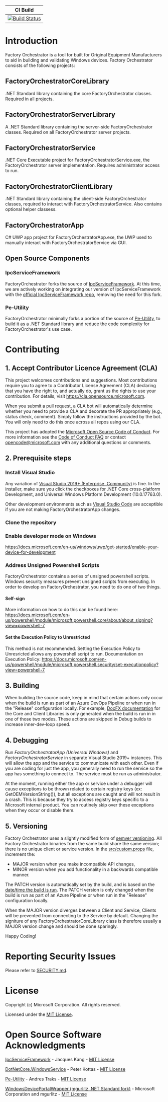 | CI Build   | 
|----|
|  [![Build Status](https://microsoft.visualstudio.com/OneCore/_apis/build/status/FactoryOrchestrator/FO-PublicFacing-CI?branchName=main)](https://microsoft.visualstudio.com/OneCore/_build/latest?definitionId=54749&branchName=main)  |   

# Introduction 
Factory Orchestrator is a tool for built for Original Equipment Manufacturers to aid in building  and validating Windows devices.
Factory Orchestrator consists of the following projects:
## FactoryOrchestratorCoreLibrary 
.NET Standard library containing the core FactoryOrchestrator classes. Required in all projects.
## FactoryOrchestratorServerLibrary
A .NET Standard library containing the server-side FactoryOrchestrator classes. Required on all FactoryOrchestrator server projects.
## FactoryOrchestratorService 
.NET Core Executable project for FactoryOrchestratorService.exe, the FactoryOrchestrator server implementation. Requires administrator access to run.
## FactoryOrchestratorClientLibrary 
.NET Standard library containing the client-side FactoryOrchestrator classes, required to interact with FactoryOrchestratorService. Also contains optional helper classess.
## FactoryOrchestratorApp 
C# UWP app project for FactoryOrchestratorApp.exe, the UWP used to manually interact with FactoryOrchestratorService via GUI.
## Open Source Components
### IpcServiceFramework
FactoryOrchestrator forks the source of [IpcServiceFramework](https://github.com/jacqueskang/IpcServiceFramework). At this time, we are actively working on integrating our version of IpcServiceFramework with the [official IpcServiceFramework repo](https://github.com/jacqueskang/IpcServiceFramework), removing the need for this fork.
### Pe-Utility
FactoryOrchestrator minimally forks a portion of the source of [Pe-Utility](https://github.com/AndresTraks/pe-utility), to build it as a .NET Standard library and reduce the code complexity for FactoryOrchestrator's use case.

# Contributing

## 1. Accept Contributor Licence Agreement (CLA)
This project welcomes contributions and suggestions.  Most contributions require you to agree to a
Contributor License Agreement (CLA) declaring that you have the right to, and actually do, grant us
the rights to use your contribution. For details, visit https://cla.opensource.microsoft.com.

When you submit a pull request, a CLA bot will automatically determine whether you need to provide
a CLA and decorate the PR appropriately (e.g., status check, comment). Simply follow the instructions
provided by the bot. You will only need to do this once across all repos using our CLA.

This project has adopted the [Microsoft Open Source Code of Conduct](https://opensource.microsoft.com/codeofconduct/).
For more information see the [Code of Conduct FAQ](https://opensource.microsoft.com/codeofconduct/faq/) or
contact [opencode@microsoft.com](mailto:opencode@microsoft.com) with any additional questions or comments.

## 2. Prerequisite steps
### Install Visual Studio 
Any variation of [Visual Studio 2019+ (Enterprise, Community)](https://visualstudio.microsoft.com/vs/) is fine. In the installer, make sure you click the checkboxes for .NET Core cross-platform Development, and Universal Windows Platform Development (10.0.17763.0). 

Other development environments such as [Visual Studio Code](https://code.visualstudio.com/) are acceptible if you are not making FactoryOrchestratorApp changes.

### Clone the repository

### Enable developer mode on Windows 
https://docs.microsoft.com/en-us/windows/uwp/get-started/enable-your-device-for-development

### Address Unsigned Powershell Scripts
FactoryOrchestrator contains a series of unsigned powershell scripts. Windows security measures prevent unsigned scripts from executing. In order to develop on FactoryOrchestrator, you need to do one of two things.

#### Self-sign
More information on how to do this can be found here: https://docs.microsoft.com/en-us/powershell/module/microsoft.powershell.core/about/about_signing?view=powershell-7

#### Set the Execution Policy to Unrestricted
This method is not recommended. Setting the Execution Policy to Unresricted allows any powershell script to run. 
Documentation on Execution Policy:
https://docs.microsoft.com/en-us/powershell/module/microsoft.powershell.security/set-executionpolicy?view=powershell-7

## 3. Building
When building the source code, keep in mind that certain actions only occur when the build is run as part of an Azure DevOps Pipeline or when run in the "Release" configuration locally. For example, [DocFX documentation](https://dotnet.github.io/docfx/) for the Core and Client Libraries is only generated when the build is run in in one of those two modes. These actions are skipped in Debug builds to increase inner-dev-loop speed.

## 4. Debugging
Run _FactoryOrchestratorApp (Universal Windows)_ and _FactoryOrchestratorService_ in separate Visual Studio 2019+ instances. This will allow the app and the service to communicate with each other. 
Even if you are coding for just the app, you generally need to run the service so the app has something to connect to. The service must be run as administrator.

At the moment, running either the app or service under a debugger will cause exceptions to be thrown related to certain registry keys (ex: GetOEMVersionString()), but all exceptions are caught and will not result in a crash. This is because they try to access registry keys specific to a Microsoft internal product. You can routinely skip over these exceptions when they occur or disable them.

## 5. Versioning
Factory Orchestrator uses a slightly modified form of [semver versioning](https://semver.org/). All Factory Orchestrator binaries from the same build share the same version; there is no unique client or service version. In the [src/custom.props](src/custom.props) file, increment the:

- MAJOR version when you make incompatible API changes,
- MINOR version when you add functionality in a backwards compatible manner.

The PATCH version is automatically set by the build, and is based on the [date/time the build is run](build/SetSourceVersion.ps1). The PATCH version is only changed when the build is run as part of an Azure Pipeline or when run in the "Release" configuration locally.

When the MAJOR version diverges between a Client and Service, Clients will be prevented from connecting to the Service by default. Changing the signiture of any FactoryOrchestratorCoreLibrary class is therefore usually a MAJOR version change and should be done sparingly.


Happy Coding!

# Reporting Security Issues
Please refer to [SECURITY.md](./SECURITY.md).

# License
Copyright (c) Microsoft Corporation. All rights reserved.

Licensed under the [MIT License](./LICENSE).

# Open Source Software Acknowledgments
[IpcServiceFramework](https://github.com/jacqueskang/IpcServiceFramework) - Jacques Kang - [MIT License](https://github.com/jacqueskang/IpcServiceFramework/blob/develop/LICENSE)

[DotNetCore.WindowsService](https://github.com/PeterKottas/DotNetCore.WindowsService) - Peter Kottas - [MIT License](https://github.com/PeterKottas/DotNetCore.WindowsService/blob/master/LICENSE)

[Pe-Utility](https://github.com/AndresTraks/pe-utility) - Andres Traks - [MIT License](https://github.com/AndresTraks/pe-utility/blob/master/LICENSE)

[WindowsDevicePortalWrapper (mgurlitz .NET Standard fork)](https://github.com/mgurlitz/WindowsDevicePortalWrapper/tree/feat-standard) - Microsoft Corporation and mgurlitz - [MIT License](https://github.com/mgurlitz/WindowsDevicePortalWrapper/blob/feat-standard/License.txt)